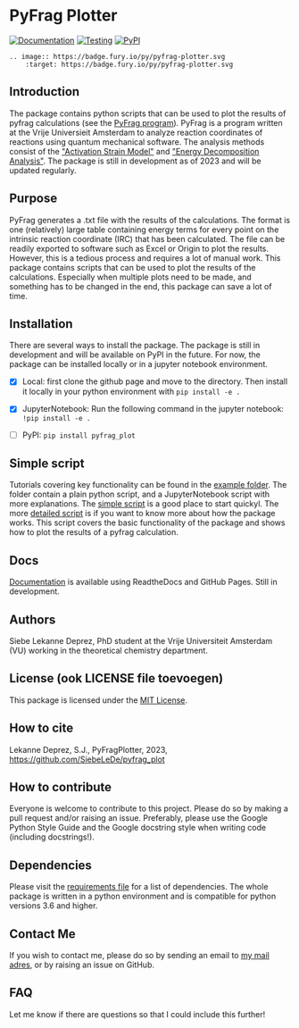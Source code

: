 # PyFrag Plotter

[![Documentation](https://github.com/SiebeLeDe/pyfrag_plot/actions/workflows/build_docs.yml/badge.svg)](https://github.com/SiebeLeDe/pyfrag_plot/actions/workflows/build_docs.yml) [![Testing](https://github.com/SiebeLeDe/pyfrag_plot/actions/workflows/test.yml/badge.svg)](https://github.com/SiebeLeDe/pyfrag_plot/actions/workflows/test.yml) [![PyPI](https://github.com/SiebeLeDe/pyfrag_plot/actions/workflows/pypi-publish.yml/badge.svg)](https://github.com/SiebeLeDe/pyfrag_plot/actions/workflows/pypi-publish.yml)

```{eval-rst}
.. image:: https://badge.fury.io/py/pyfrag-plotter.svg
    :target: https://badge.fury.io/py/pyfrag-plotter.svg
```

## Introduction

The package contains python scripts that can be used to plot the results of pyfrag calculations (see the [PyFrag program](https://pyfragdocument.readthedocs.io/en/latest/install.html)). PyFrag is a program written at the Vrije Universieit Amsterdam to analyze reaction coordinates of reactions using quantum mechanical software. The analysis methods consist of the ["Activation Strain Model"](https://www.nature.com/articles/s41596-019-0265-0) and ["Energy Decomposition Analysis"](https://onlinelibrary.wiley.com/doi/10.1002/9780470125922.ch1). The package is still in development as of 2023 and will be updated regularly.

## Purpose

PyFrag generates a .txt file with the results of the calculations. The format is one (relatively) large table containing energy terms for every point on the intrinsic reaction coordinate (IRC) that has been calculated. The file can be readily exported to software such as Excel or Origin to plot the results. However, this is a tedious process and requires a lot of manual work. This package contains scripts that can be used to plot the results of the calculations. Especially when multiple plots need to be made, and something has to be changed in the end, this package can save a lot of time.

## Installation

There are several ways to install the package. The package is still in development and will be available on PyPI in the future. For now, the package can be installed locally or in a jupyter notebook environment.

- [x] Local: first clone the github page and move to the directory. Then install it locally in your python environment with
``pip install -e .``

- [x] JupyterNotebook: Run the following command in the jupyter notebook:
``!pip install -e .``

- [ ] PyPI: ``pip install pyfrag_plot``

## Simple script

Tutorials covering key functionality can be found in the [example folder](example). The folder contain a plain python script, and a JupyterNotebook script with more explanations. The [simple script](example/example_pyfrag_plotter.py) is a good place to start quickyl. The more [detailed script](example/example_pyfrag_plotter.ipynb) is if you want to know more about how the package works. This script covers the basic functionality of the package and shows how to plot the results of a pyfrag calculation.

## Docs

[Documentation](https://siebelede.github.io/pyfrag_plot/) is available using ReadtheDocs and GitHub Pages. Still in development.

## Authors

Siebe Lekanne Deprez, PhD student at the Vrije Universiteit Amsterdam (VU) working in the theoretical chemistry department.

## License (ook LICENSE file toevoegen)

This package is licensed under the [MIT License](LICENSE.txt).

## How to cite

Lekanne Deprez, S.J., PyFragPlotter, 2023, https://github.com/SiebeLeDe/pyfrag_plot

## How to contribute

Everyone is welcome to contribute to this project. Please do so by making a pull request and/or raising an issue. Preferably, please use the Google Python Style Guide and the Google docstring style when writing code (including docstrings!).

## Dependencies

Please visit the [requirements file](requirements.txt) for a list of dependencies. The whole package is written in a python environment and is compatible for python versions 3.6 and higher.

## Contact Me

If you wish to contact me, please do so by sending an email to [my mail adres](s.j.lekanne.deprez@vu.nl), or by raising an issue on GitHub.

## FAQ

Let me know if there are questions so that I could include this further!
